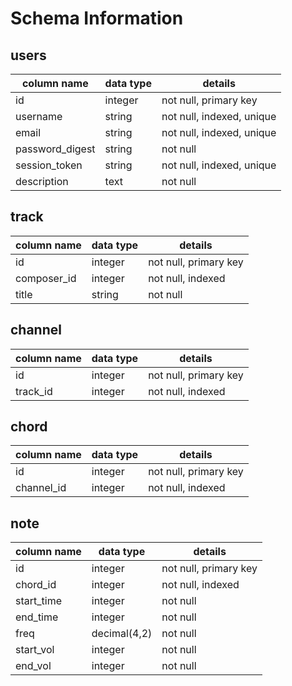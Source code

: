 # Schema Information

## users
column name     | data type | details
----------------|-----------|--------------------------
id              | integer   | not null, primary key
username        | string    | not null, indexed, unique
email           | string    | not null, indexed, unique
password_digest | string    | not null
session_token   | string    | not null, indexed, unique
description     | text      | not null

## track
column name | data type | details
------------|-----------|--------------------------
id          | integer   | not null, primary key
composer_id | integer   | not null, indexed
title       | string    | not null

## channel
column name | data type | details
------------|-----------|--------------------------
id          | integer   | not null, primary key
track_id    | integer   | not null, indexed

## chord
column name   | data type | details
--------------|-----------|--------------------------
id            | integer   | not null, primary key
channel_id    | integer   | not null, indexed

## note
column name | data type    | details
------------|--------------|----------------------
id          | integer      | not null, primary key
chord_id    | integer      | not null, indexed
start_time  | integer      | not null
end_time    | integer      | not null
freq        | decimal(4,2) | not null
start_vol   | integer      | not null
end_vol     | integer      | not null

